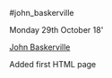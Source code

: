 #john_baskerville

Monday 29th October 18'

[John Baskerville](https://jasminwiniarski.github.io/john_baskerville/johnbaskerville1.html)

Added first HTML page

